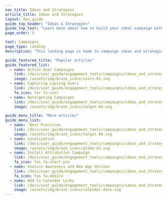 ```yaml
---
nav_title: Ideas and Strategies
article_title: Ideas and Strategies
layout: dev_guide
guide_top_header: "Ideas & Strategies"
guide_top_text: "Learn more about how to build your ideal campaign with these use cases and other ideas."
page_order: 5

tool: Campaigns
page_type: landing
description: "This landing page is home to campaign ideas and strategies. Here, you can find articles on topics like localization, retargeting, best practices, and more."

guide_featured_title: "Popular articles"
guide_featured_list:
  - name: Active User Campaigns
    link: /docs/user_guide/engagement_tools/campaigns/ideas_and_strategies/active_user_campaigns/
    image: /assets/img/braze_icons/users-01.svg
  - name: Capturing Lapsing Users
    link: /docs/user_guide/engagement_tools/campaigns/ideas_and_strategies/capturing_lapsing_users/
    fa_icon: far fa-user
  - name: Retargeting Campaigns
    link: /docs/user_guide/engagement_tools/campaigns/ideas_and_strategies/retargeting_campaigns/
    image: /assets/img/braze_icons/target-04.svg

guide_menu_title: "More articles"
guide_menu_list:
  - name:  Best Practices
    link: /docs/user_guide/engagement_tools/campaigns/ideas_and_strategies/best_practices/
    image: /assets/img/braze_icons/target-04.svg
  - name: Localization
    link: /docs/user_guide/engagement_tools/campaigns/ideas_and_strategies/localizing_a_campaign/
    image: /assets/img/braze_icons/globe-02.svg
  - name: Install Attribution Campaign
    link: /docs/user_guide/engagement_tools/campaigns/ideas_and_strategies/install_attribution/
    fa_icon: fas fa-chart-pie
  - name: Feature Awareness and New App Version
    link: /docs/user_guide/engagement_tools/campaigns/ideas_and_strategies/new_features/
    fa_icon: fas fa-mobile
  - name: Add-to-Calendar Links
    link: /docs/user_guide/engagement_tools/campaigns/ideas_and_strategies/add_to_calendar_links/
    image: /assets/img/braze_icons/calendar-date.svg
---
```

